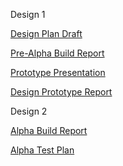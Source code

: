Design 1

[Design Plan Draft](https://docs.google.com/document/d/14B-F85dv4-T0tF4zuaIIY0BHocsB16o9K5s950I2Zy0/edit?usp=sharing)

[Pre-Alpha Build Report](https://docs.google.com/document/d/1s888vMusv2ASFiilSBUaNAoq0gi-QRTOd1Al9mAlHY0/edit?usp=sharing)

[Prototype Presentation](https://docs.google.com/presentation/d/1f6QvoNeLWG2Vd0YWf9OlRf15LpO0mqyt4EnVRON5cgs/edit?usp=sharing)

[Design Prototype Report](https://docs.google.com/document/d/12oUamqL5skiIDhKAwKchFJgs-2qAw8D9DJr5qpgTQ3Q/edit?usp=sharing)

Design 2

[Alpha Build Report](https://docs.google.com/document/d/1sirk70tDVIVszO26UcYjqiP-V8MlQ_Gdme0L2fOOuko/edit?usp=sharing)

[Alpha Test Plan](https://docs.google.com/document/d/1kRXPRtlTV_4aYIU6ploF8oE1-CD3QWDxNo6debs-vpI/edit?usp=sharing)
